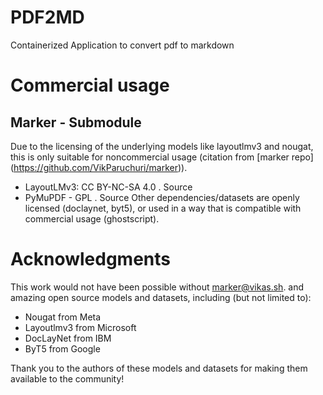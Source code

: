 # PDF2MD
Containerized Application to convert pdf to markdown

# Commercial usage

## Marker - Submodule
Due to the licensing of the underlying models like layoutlmv3 and nougat, this is only suitable for noncommercial usage (citation from [marker repo] (https://github.com/VikParuchuri/marker)).

- LayoutLMv3: CC BY-NC-SA 4.0 . Source
- PyMuPDF - GPL . Source
Other dependencies/datasets are openly licensed (doclaynet, byt5), or used in a way that is compatible with commercial usage (ghostscript).

# Acknowledgments
This work would not have been possible without [marker@vikas.sh](https://github.com/VikParuchuri/marker/commits?author=VikParuchuri). and amazing open source models and datasets, including (but not limited to):

- Nougat from Meta
- Layoutlmv3 from Microsoft
- DocLayNet from IBM
- ByT5 from Google

Thank you to the authors of these models and datasets for making them available to the community!